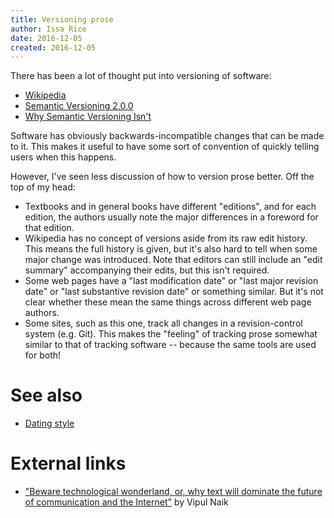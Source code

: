 ```yaml
---
title: Versioning prose
author: Issa Rice
date: 2016-12-05
created: 2016-12-05
---
```


There has been a lot of thought put into versioning of software:

  * [Wikipedia](https://en.wikipedia.org/wiki/Software_versioning)
  * [Semantic Versioning 2.0.0](http://semver.org/)
  * [Why Semantic Versioning Isn't](https://gist.github.com/jashkenas/cbd2b088e20279ae2c8e)

Software has obviously backwards-incompatible changes that can be made to it.
This makes it useful to have some sort of convention of quickly telling users
when this happens.

However, I've seen less discussion of how to version prose better.
Off the top of my head:

  * Textbooks and in general books have different "editions", and for each
    edition, the authors usually note the major differences in a foreword for
    that edition.
  * Wikipedia has no concept of versions aside from its raw edit history.
    This means the full history is given, but it's also hard to tell when some
    major change was introduced.
    Note that editors can still include an "edit summary" accompanying their
    edits, but this isn't required.
  * Some web pages have a "last modification date" or "last major revision
    date" or "last substantive revision date" or something similar.
    But it's not clear whether these mean the same things across different web
    page authors.
  * Some sites, such as this one, track all changes in a revision-control
    system (e.g. Git).
    This makes the "feeling" of tracking prose somewhat similar to that of
    tracking software -- because the same tools are used for both!

# See also

  * [Dating style]()

# External links

  * ["Beware technological wonderland, or, why text will dominate the future of communication and the Internet"](http://lesswrong.com/lw/k25/beware_technological_wonderland_or_why_text_will/) by Vipul Naik
